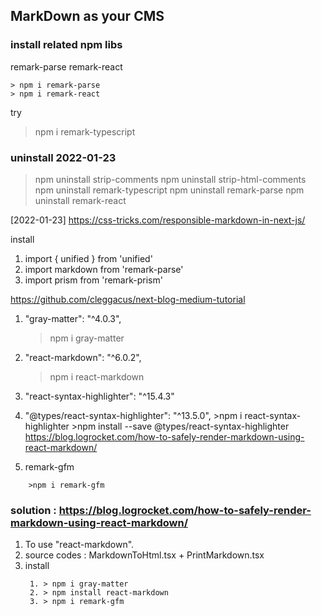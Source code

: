 ## MarkDown as your CMS

### install related npm libs

remark-parse
remark-react

```
> npm i remark-parse
> npm i remark-react
```

try

> npm i remark-typescript

### uninstall 2022-01-23

> npm uninstall strip-comments
> npm uninstall strip-html-comments
> npm uninstall remark-typescript
> npm uninstall remark-parse
> npm uninstall remark-react

[2022-01-23]
https://css-tricks.com/responsible-markdown-in-next-js/

install

1. import { unified } from 'unified'
2. import markdown from 'remark-parse'
3. import prism from 'remark-prism'

https://github.com/cleggacus/next-blog-medium-tutorial

1.  "gray-matter": "^4.0.3",
    > npm i gray-matter
2.  "react-markdown": "^6.0.2",
    > npm i react-markdown
3.  "react-syntax-highlighter": "^15.4.3"
4.  "@types/react-syntax-highlighter": "^13.5.0", >npm i react-syntax-highlighter >npm install --save @types/react-syntax-highlighter
    https://blog.logrocket.com/how-to-safely-render-markdown-using-react-markdown/

5.  remark-gfm

```
    >npm i remark-gfm
```

### solution : https://blog.logrocket.com/how-to-safely-render-markdown-using-react-markdown/

1. To use "react-markdown".
2. source codes : MarkdownToHtml.tsx + PrintMarkdown.tsx
3. install
   ```
    1. > npm i gray-matter
    2. > npm install react-markdown
    3. > npm i remark-gfm
   ```
